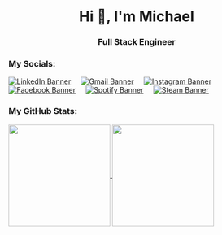 <h1 align="center">Hi 👋, I'm Michael</h1>
<h3 align="center">Full Stack Engineer</h3>

### My Socials:
[![LinkedIn Banner](https://img.shields.io/badge/LinkedIn-0077B5?style=for-the-badge&logo=linkedin&logoColor=white)](https://www.linkedin.com/in/michael-lu-han-xien/)
&nbsp;
&nbsp;
[![Gmail Banner](https://img.shields.io/badge/Gmail-D14836?style=for-the-badge&logo=gmail&logoColor=white)](mailto:michaellu5565@gmail.com)
&nbsp;
&nbsp;
[![Instagram Banner](https://img.shields.io/badge/Instagram-E4405F?style=for-the-badge&logo=instagram&logoColor=white)](https://www.instagram.com/michael.lhx/)
&nbsp;
&nbsp;
[![Facebook Banner](https://img.shields.io/badge/Facebook-1877F2?style=for-the-badge&logo=facebook&logoColor=white)](https://www.facebook.com/michael.lu.39545/)
&nbsp;
&nbsp;
[![Spotify Banner](https://img.shields.io/badge/Spotify-1ED760?&style=for-the-badge&logo=spotify&logoColor=white)](https://open.spotify.com/user/y5ogffy2r6qxffp90r33wun3b?si=86966d92bf4d4189)
&nbsp;
&nbsp;
[![Steam Banner](https://img.shields.io/badge/Steam-000000?style=for-the-badge&logo=steam&logoColor=white)](https://steamcommunity.com/id/Nonentity5565/)

### My GitHub Stats:

<a href="https://github.com/anuraghazra/github-readme-stats">
  <img height=200 align="center" src="https://github-readme-stats-nonentity5565.vercel.app/api?username=Nonentity5565&show_icons=true&show_all_commits=true" />
</a>
<a href="https://github.com/anuraghazra/convoychat">
  <img height=200 align="center" src="https://github-readme-stats-nonentity5565.vercel.app/api/top-langs/?username=anuraghazra&layout=compact&langs_count=8&card_width=320" />
</a>

<!--
**Nonentity5565/Nonentity5565** is a ✨ _special_ ✨ repository because its `README.md` (this file) appears on your GitHub profile.

Here are some ideas to get you started:

- 🔭 I’m currently working on ...
- 🌱 I’m currently learning ...
- 👯 I’m looking to collaborate on ...
- 🤔 I’m looking for help with ...
- 💬 Ask me about ...
- 📫 How to reach me: ...
- 😄 Pronouns: ...
- ⚡ Fun fact: ...
-->
